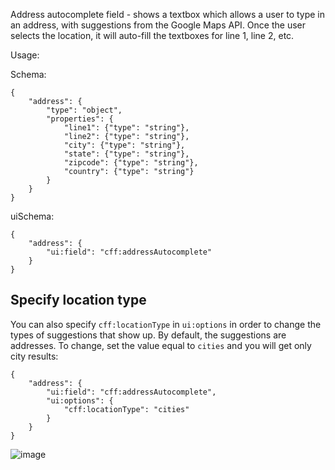 Address autocomplete field - shows a textbox which allows a user to type in an address, with suggestions from the Google Maps API. Once the user selects the location, it will auto-fill the textboxes for line 1, line 2, etc.

Usage:

Schema:

```
{
    "address": {
        "type": "object",
        "properties": {
            "line1": {"type": "string"},
            "line2": {"type": "string"},
            "city": {"type": "string"},
            "state": {"type": "string"},
            "zipcode": {"type": "string"},
            "country": {"type": "string"}
        }
    }
}
```

uiSchema:

```
{
    "address": {
        "ui:field": "cff:addressAutocomplete"
    }
}
```

## Specify location type

You can also specify `cff:locationType` in `ui:options` in order to change the types of suggestions that show up. By default, the suggestions are addresses. To change, set the value equal to `cities` and you will get only city results:

```
{
    "address": {
        "ui:field": "cff:addressAutocomplete",
        "ui:options": {
            "cff:locationType": "cities"
        }
    }
}

```

![image](https://user-images.githubusercontent.com/1689183/63220158-cfc99480-c136-11e9-9cc8-4de40bc6f63a.png)
